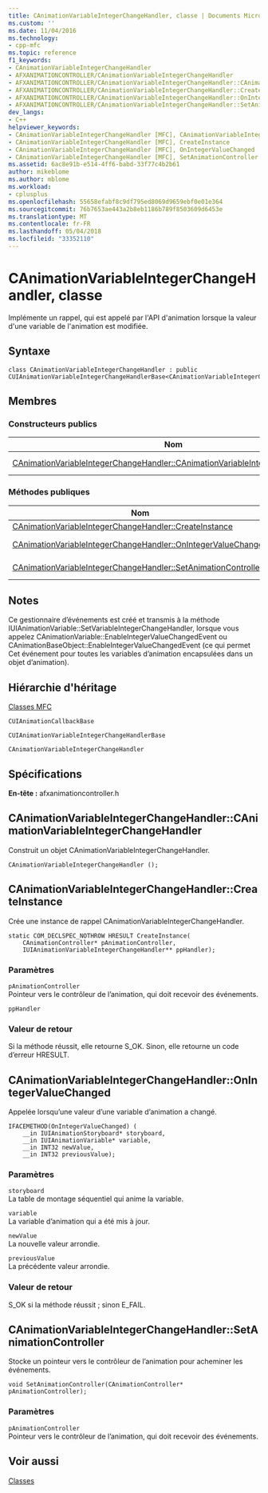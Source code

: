 ```yaml
---
title: CAnimationVariableIntegerChangeHandler, classe | Documents Microsoft
ms.custom: ''
ms.date: 11/04/2016
ms.technology:
- cpp-mfc
ms.topic: reference
f1_keywords:
- CAnimationVariableIntegerChangeHandler
- AFXANIMATIONCONTROLLER/CAnimationVariableIntegerChangeHandler
- AFXANIMATIONCONTROLLER/CAnimationVariableIntegerChangeHandler::CAnimationVariableIntegerChangeHandler
- AFXANIMATIONCONTROLLER/CAnimationVariableIntegerChangeHandler::CreateInstance
- AFXANIMATIONCONTROLLER/CAnimationVariableIntegerChangeHandler::OnIntegerValueChanged
- AFXANIMATIONCONTROLLER/CAnimationVariableIntegerChangeHandler::SetAnimationController
dev_langs:
- C++
helpviewer_keywords:
- CAnimationVariableIntegerChangeHandler [MFC], CAnimationVariableIntegerChangeHandler
- CAnimationVariableIntegerChangeHandler [MFC], CreateInstance
- CAnimationVariableIntegerChangeHandler [MFC], OnIntegerValueChanged
- CAnimationVariableIntegerChangeHandler [MFC], SetAnimationController
ms.assetid: 6ac8e91b-e514-4ff6-babd-33f77c4b2b61
author: mikeblome
ms.author: mblome
ms.workload:
- cplusplus
ms.openlocfilehash: 55658efabf8c9df795ed8069d9659ebf0e01e364
ms.sourcegitcommit: 76b7653ae443a2b8eb1186b789f8503609d6453e
ms.translationtype: MT
ms.contentlocale: fr-FR
ms.lasthandoff: 05/04/2018
ms.locfileid: "33352110"
---
```

# <a name="canimationvariableintegerchangehandler-class"></a>CAnimationVariableIntegerChangeHandler, classe
Implémente un rappel, qui est appelé par l'API d'animation lorsque la valeur d'une variable de l'animation est modifiée.  
  
## <a name="syntax"></a>Syntaxe  
  
```  
class CAnimationVariableIntegerChangeHandler : public CUIAnimationVariableIntegerChangeHandlerBase<CAnimationVariableIntegerChangeHandler>;  
```  
  
## <a name="members"></a>Membres  
  
### <a name="public-constructors"></a>Constructeurs publics  
  
|Nom|Description|  
|----------|-----------------|  
|[CAnimationVariableIntegerChangeHandler::CAnimationVariableIntegerChangeHandler](#canimationvariableintegerchangehandler)|Construit un objet `CAnimationVariableIntegerChangeHandler`.|  
  
### <a name="public-methods"></a>M&#233;thodes publiques  
  
|Nom|Description|  
|----------|-----------------|  
|[CAnimationVariableIntegerChangeHandler::CreateInstance](#createinstance)|Crée une instance de `CAnimationVariableIntegerChangeHandler` rappel.|  
|[CAnimationVariableIntegerChangeHandler::OnIntegerValueChanged](#onintegervaluechanged)|Appelée lorsqu’une valeur d’une variable d’animation a changé. (Substitue `CUIAnimationVariableIntegerChangeHandlerBase::OnIntegerValueChanged`.)|  
|[CAnimationVariableIntegerChangeHandler::SetAnimationController](#setanimationcontroller)|Stocke un pointeur vers le contrôleur de l’animation pour acheminer les événements.|  
  
## <a name="remarks"></a>Notes  
 Ce gestionnaire d’événements est créé et transmis à la méthode IUIAnimationVariable::SetVariableIntegerChangeHandler, lorsque vous appelez CAnimationVariable::EnableIntegerValueChangedEvent ou CAnimationBaseObject::EnableIntegerValueChangedEvent (ce qui permet Cet événement pour toutes les variables d’animation encapsulées dans un objet d’animation).  
  
## <a name="inheritance-hierarchy"></a>Hiérarchie d'héritage  
 [Classes MFC](../../mfc/reference/mfc-classes.md)  
  
 `CUIAnimationCallbackBase`  
  
 `CUIAnimationVariableIntegerChangeHandlerBase`  
  
 `CAnimationVariableIntegerChangeHandler`  
  
## <a name="requirements"></a>Spécifications  
 **En-tête :** afxanimationcontroller.h  
  
##  <a name="canimationvariableintegerchangehandler"></a>  CAnimationVariableIntegerChangeHandler::CAnimationVariableIntegerChangeHandler  
 Construit un objet CAnimationVariableIntegerChangeHandler.  
  
```  
CAnimationVariableIntegerChangeHandler ();
```  
  
##  <a name="createinstance"></a>  CAnimationVariableIntegerChangeHandler::CreateInstance  
 Crée une instance de rappel CAnimationVariableIntegerChangeHandler.  
  
```  
static COM_DECLSPEC_NOTHROW HRESULT CreateInstance(
    CAnimationController* pAnimationController,  
    IUIAnimationVariableIntegerChangeHandler** ppHandler);
```  
  
### <a name="parameters"></a>Paramètres  
 `pAnimationController`  
 Pointeur vers le contrôleur de l’animation, qui doit recevoir des événements.  
  
 `ppHandler`  
  
### <a name="return-value"></a>Valeur de retour  
 Si la méthode réussit, elle retourne S_OK. Sinon, elle retourne un code d’erreur HRESULT.  
  
##  <a name="onintegervaluechanged"></a>  CAnimationVariableIntegerChangeHandler::OnIntegerValueChanged  
 Appelée lorsqu’une valeur d’une variable d’animation a changé.  
  
```  
IFACEMETHOD(OnIntegerValueChanged) (
    __in IUIAnimationStoryboard* storyboard,
    __in IUIAnimationVariable* variable,
    __in INT32 newValue,
    __in INT32 previousValue);
```  
  
### <a name="parameters"></a>Paramètres  
 `storyboard`  
 La table de montage séquentiel qui anime la variable.  
  
 `variable`  
 La variable d’animation qui a été mis à jour.  
  
 `newValue`  
 La nouvelle valeur arrondie.  
  
 `previousValue`  
 La précédente valeur arrondie.  
  
### <a name="return-value"></a>Valeur de retour  
 S_OK si la méthode réussit ; sinon E_FAIL.  
  
##  <a name="setanimationcontroller"></a>  CAnimationVariableIntegerChangeHandler::SetAnimationController  
 Stocke un pointeur vers le contrôleur de l’animation pour acheminer les événements.  
  
```  
void SetAnimationController(CAnimationController* pAnimationController);
```  
  
### <a name="parameters"></a>Paramètres  
 `pAnimationController`  
 Pointeur vers le contrôleur de l’animation, qui doit recevoir des événements.  
  
## <a name="see-also"></a>Voir aussi  
 [Classes](../../mfc/reference/mfc-classes.md)

